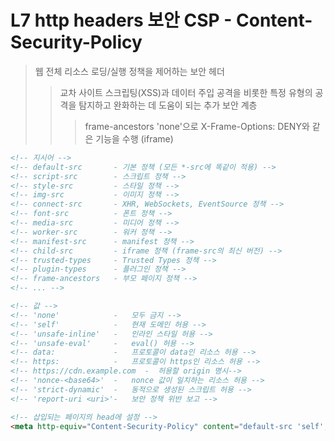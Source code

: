 # L7 http headers 보안 CSP - Content-Security-Policy

> 웹 전체 리소스 로딩/실행 정책을 제어하는 보안 헤더
>
> > 교차 사이트 스크립팅(XSS)과 데이터 주입 공격을 비롯한 특정 유형의 공격을 탐지하고 완화하는 데 도움이 되는 추가 보안 계층
> >
> > > frame-ancestors 'none'으로 X-Frame-Options: DENY와 같은 기능을 수행 (iframe)

```html
<!-- 지시어 -->
<!-- default-src       - 기본 정책 (모든 *-src에 똑같이 적용) -->
<!-- script-src        - 스크립트 정책 -->
<!-- style-src         - 스타일 정책 -->
<!-- img-src           - 이미지 정책 -->
<!-- connect-src       - XHR, WebSockets, EventSource 정책 -->
<!-- font-src          - 폰트 정책 -->
<!-- media-src         - 미디어 정책 -->
<!-- worker-src        - 워커 정책 -->
<!-- manifest-src      - manifest 정책 -->
<!-- child-src         - iframe 정책 (frame-src의 최신 버전) -->
<!-- trusted-types     - Trusted Types 정책 -->
<!-- plugin-types      - 플러그인 정책 -->
<!-- frame-ancestors   - 부모 페이지 정책 -->
<!-- ... -->

<!-- 값 -->
<!-- 'none'            -   모두 금지 -->
<!-- 'self'            -   현재 도메인 허용 -->
<!-- 'unsafe-inline'   -   인라인 스타일 허용 -->
<!-- 'unsafe-eval'     -   eval() 허용 -->
<!-- data:             -   프로토콜이 data인 리소스 허용 -->
<!-- https:            -   프로토콜이 https인 리소스 허용 -->
<!-- https://cdn.example.com  -  허용할 origin 명시-->
<!-- 'nonce-<base64>'  -   nonce 값이 일치하는 리소스 허용 -->
<!-- 'strict-dynamic'  -   동적으로 생성된 스크립트 허용 -->
<!-- 'report-uri <uri>'-   보안 정책 위반 보고 -->

<!-- 삽입되는 페이지의 head에 설정 -->
<meta http-equiv="Content-Security-Policy" content="default-src 'self'; img-src https://*; child-src 'none';" />
```
